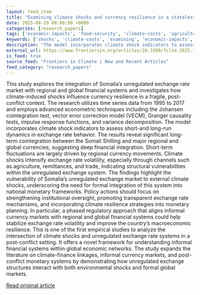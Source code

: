 ```yaml
---
layout: feed_item
title: "Examining climate shocks and currency resilience in a stateless economy: evidence from Somalia’s informal exchange market"
date: 2025-08-29 00:00:00 +0000
categories: [research_papers]
tags: ['economic-impacts', 'food-security', 'climate-costs', 'agriculture']
keywords: ['shocks', 'climate-costs', 'examining', 'economic-impacts', 'climate', 'food-security', 'agriculture']
description: "The model incorporates climate shock indicators to assess short-and long-run dynamics in exchange rate behavior"
external_url: https://www.frontiersin.org/articles/10.3389/fclim.2025.1615226
is_feed: true
source_feed: "Frontiers in Climate | New and Recent Articles"
feed_category: "research_papers"
---
```


This study explores the integration of Somalia’s unregulated exchange rate market with regional and global financial systems and investigates how climate-induced shocks influence currency resilience in a fragile, post-conflict context. The research utilizes time series data from 1995 to 2017 and employs advanced econometric techniques including the Johansen cointegration test, vector error correction model (VECM), Granger causality tests, impulse response functions, and variance decomposition. The model incorporates climate shock indicators to assess short-and long-run dynamics in exchange rate behavior. The results reveal significant long-term cointegration between the Somali Shilling and major regional and global currencies, suggesting deep financial integration. Short-term fluctuations are largely driven by regional currency movements. Climate shocks intensify exchange rate volatility, especially through channels such as agriculture, remittances, and trade, indicating structural vulnerabilities within the unregulated exchange system. The findings highlight the vulnerability of Somalia’s unregulated exchange market to external climate shocks, underscoring the need for formal integration of this system into national monetary frameworks. Policy actions should focus on strengthening institutional oversight, promoting transparent exchange rate mechanisms, and incorporating climate resilience strategies into monetary planning. In particular, a phased regulatory approach that aligns informal currency markets with regional and global financial systems could help stabilize exchange rate volatility and improve the country’s macroeconomic resilience. This is one of the first empirical studies to analyze the intersection of climate shocks and unregulated exchange rate systems in a post-conflict setting. It offers a novel framework for understanding informal financial systems within global economic networks. The study expands the literature on climate-finance linkages, informal currency markets, and post-conflict monetary systems by demonstrating how unregulated exchange structures interact with both environmental shocks and formal global markets.

[Read original article](https://www.frontiersin.org/articles/10.3389/fclim.2025.1615226)
